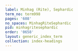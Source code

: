```yaml
---
label: Minhag (Rite), Sephardic
term_no: term998
pages: '608'
no_spaces: MinhagRiteSephardic
pid: minhagritesephardic
order: '0658'
layout: generic_index_term
collection: index-headings
---
```

